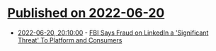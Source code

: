 # [Published on 2022-06-20](index.md)

* [2022-06-20, 20:10:00](https://yro.slashdot.org/story/22/06/20/1845249/fbi-says-fraud-on-linkedin-a-significant-threat-to-platform-and-consumers?utm_source=rss1.0mainlinkanon&utm_medium=feed) - [FBI Says Fraud on LinkedIn a 'Significant Threat' To Platform and Consumers](https://yro.slashdot.org/story/22/06/20/1845249/fbi-says-fraud-on-linkedin-a-significant-threat-to-platform-and-consumers?utm_source=rss1.0mainlinkanon&utm_medium=feed)
